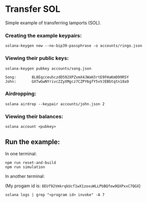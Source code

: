 # Transfer SOL

Simple example of transferring lamports (SOL).

### Creating the example keypairs:

```shell
solana-keygen new --no-bip39-passphrase -o accounts/ringo.json
```

### Viewing their public keys:

```shell
solana-keygen pubkey accounts/song.json
```

```shell
Song:       8L8EqcceuhczdD592XPZvmX4JWaH3rtE9FHaKmD99R5Y
John:       GXTwGwNYrivcZZyXMgcz7CZPY6gfY5vVJEBbtqtn18a9
```

### Airdropping:

```shell
solana airdrop --keypair accounts/john.json 2
```

### Viewing their balances:

```shell
solana account <pubkey> 
```

## Run the example:

In one terminal:
```shell
npm run reset-and-build
npm run simulation
```

In another terminal:

(My progam id is: `8EUf92VmkrqkUcf1wX1zoxuWLLPbBQfew9QXPxxC7QGX`)
```shell
solana logs | grep "<program id> invoke" -A 7
```